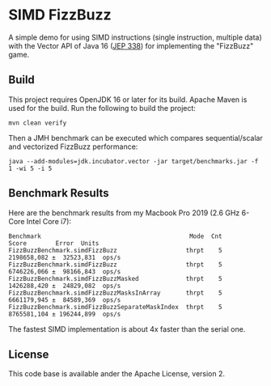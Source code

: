 # SIMD FizzBuzz

A simple demo for using SIMD instructions (single instruction, multiple data) with the Vector API of Java 16
([JEP 338](https://openjdk.java.net/jeps/338)) for implementing the "FizzBuzz" game.

## Build

This project requires OpenJDK 16 or later for its build.
Apache Maven is used for the build.
Run the following to build the project:

```shell
mvn clean verify
```

Then a JMH benchmark can be executed which compares sequential/scalar and vectorized FizzBuzz performance:

```shell
java --add-modules=jdk.incubator.vector -jar target/benchmarks.jar -f 1 -wi 5 -i 5
```

## Benchmark Results

Here are the benchmark results from my Macbook Pro 2019 (2.6 GHz 6-Core Intel Core i7):

```shell
Benchmark                                         Mode  Cnt        Score        Error  Units
FizzBuzzBenchmark.simdFizzBuzz                   thrpt    5  2198658,082 ±  32523,831  ops/s
FizzBuzzBenchmark.simdFizzBuzz                   thrpt    5  6746226,066 ±  98166,843  ops/s
FizzBuzzBenchmark.simdFizzBuzzMasked             thrpt    5  1426288,420 ±  24829,082  ops/s
FizzBuzzBenchmark.simdFizzBuzzMasksInArray       thrpt    5  6661179,945 ±  84589,369  ops/s
FizzBuzzBenchmark.simdFizzBuzzSeparateMaskIndex  thrpt    5  8765581,104 ± 196244,899  ops/s
````

The fastest SIMD implementation is about 4x faster than the serial one.

## License

This code base is available ander the Apache License, version 2.
